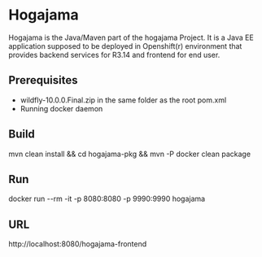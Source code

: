 # Hogajama

Hogajama is the Java/Maven part of the hogajama Project. It is a Java EE application supposed to be deployed in Openshift(r) environment that provides backend services for R3.14 and frontend for end user.

## Prerequisites

 * wildfly-10.0.0.Final.zip in the same folder as the root pom.xml
 * Running docker daemon

## Build
mvn clean install && cd hogajama-pkg && mvn -P docker clean package

## Run
docker run --rm -it -p 8080:8080 -p 9990:9990 hogajama

## URL
http://localhost:8080/hogajama-frontend
